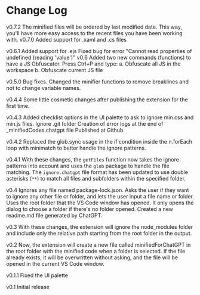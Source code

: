 # Change Log
v0.7.2
The minified files will be ordered by last modified date. This way, you'll have more easy access to the recent files you have been working with.
v0.7.0
Added support for .xaml and .cs files

v0.6.1
Added support for .ejs
Fixed bug for error  "Cannot read properties of undefined (reading 'value')"
v0.6
Added two new commands (functions) to have a JS Obfuscator. Press Ctrl+P and type:
a. Obfuscate all JS in the workspace
b. Obfuscate current JS file

v0.5.0
Bug fixes. Changed the minifier functions to remove breaklines and not to change variable names.

v0.4.4
Some little cosmetic changes after publishing the extension for the first time.

v0.4.3
Added checklist options in the UI palette to ask to ignore min.css and min.js files.
Ignore .git folder
Creation of error logs at the end of _minifiedCodes.chatgpt file
Published at Github

v0.4.2
 Replaced the glob.sync usage in the if condition inside the n.forEach loop with minimatch to better handle the ignore patterns. 

 v0.4.1
With these changes, the `getFiles` function now takes the ignore patterns into account and uses the `glob` package to handle the file matching. The `ignore.chatgpt` file format has been updated to use double asterisks (`**`) to match all files and subfolders within the specified folder.

v0.4
Ignores any file named package-lock.json.
Asks the user if they want to ignore any other file or folder, and lets the user input a file name or folder.
Uses the root folder that the VS Code window has opened. It only opens the dialog to choose a folder if there's no folder opened.
Created a new readme.md file generated by ChatGPT.

v0.3
With these changes, the extension will ignore the node_modules folder and include only the relative path starting from the root folder in the output.

v0.2 
Now, the extension will create a new file called minifiedForChatGPT in the root folder with the minified code when a folder is selected. If the file already exists, it will be overwritten without asking, and the file will be opened in the current VS Code window.

v0.1.1
Fixed the UI palette

v0.1
Initial release









